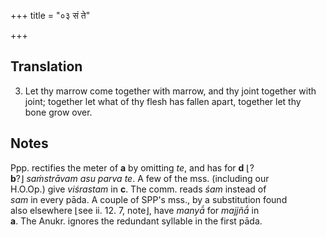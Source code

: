 +++
title = "०३ सं ते"

+++
## Translation
3. Let thy marrow come together with marrow, and thy joint together with  
joint; together let what of thy flesh has fallen apart, together let thy  
bone grow over.

## Notes
Ppp. rectifies the meter of **a** by omitting *te*, and has for **d** ⌊?  
**b**?⌋ *saṁstrāvam asu parva te*. A few of the mss. (including our  
H.O.Op.) give *viśrastam* in **c**. The comm. reads *śam* instead of  
*sam* in every pāda. A couple of SPP's mss., by a substitution found  
also elsewhere ⌊see ii. 12. 7, note⌋, have *manyā́* for *majjñā́* in  
**a**. The Anukr. ignores the redundant syllable in the first pāda.
